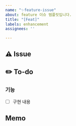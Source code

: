 ```yaml
---
name: "✨feature-issue"
about: feature 이슈 템플릿입니다.
title: "[Feat]"
labels: enhancement
assignees: ''

---
```


## ⚠ Issue


## ✏️ To-do
### 기능
- [ ] 구현 내용

## Memo
